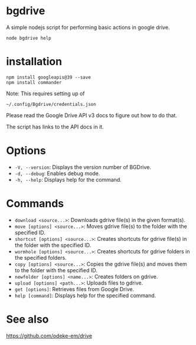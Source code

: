 # bgdrive
A simple nodejs script for performing basic actions in google drive.

```
node bgdrive help
```

# installation

```
npm install googleapis@39 --save
npm install commander
```

Note: This requires setting up of
```
~/.config/Bgdrive/credentials.json
```
Please read the Google Drive API v3 docs to figure out how to do that.

The script has links to the API docs in it.
# Options

- `-V, --version`: Displays the version number of BGDrive.
- `-d, --debug`: Enables debug mode.
- `-h, --help`: Displays help for the command.

# Commands

- `download <source...>`: Downloads gdrive file(s) in the given format(s).
- `move [options] <source...>`: Moves gdrive file(s) to the folder with the specified ID.
- `shortcut [options] <source...>`: Creates shortcuts for gdrive file(s) in the folder with the specified ID.
- `wormhole [options] <source...>`: Creates shortcuts for gdrive folders in the specified folders.
- `copy [options] <source...>`: Copies the gdrive file(s) and moves them to the folder with the specified ID.
- `newfolder [options] <name...>`: Creates folders on gdrive.
- `upload [options] <path...>`: Uploads files to gdrive.
- `get [options]`: Retrieves files from Google Drive.
- `help [command]`: Displays help for the specified command.

# See also

https://github.com/odeke-em/drive
